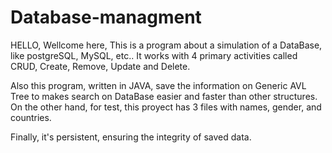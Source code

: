 # Database-managment

HELLO, Wellcome here, This is a program about a simulation of a DataBase, like postgreSQL, MySQL, etc.. It works with 4 primary activities called CRUD, Create, Remove, Update and Delete.

Also this program, written in JAVA, save the information on Generic AVL Tree to makes search on DataBase easier and faster than other structures. On the other hand, for test, this proyect has 3 files with names, gender, and countries.

Finally, it's persistent, ensuring the integrity of saved data.
